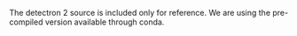 The detectron 2 source is included only for reference. We are using the pre-compiled version available through conda.